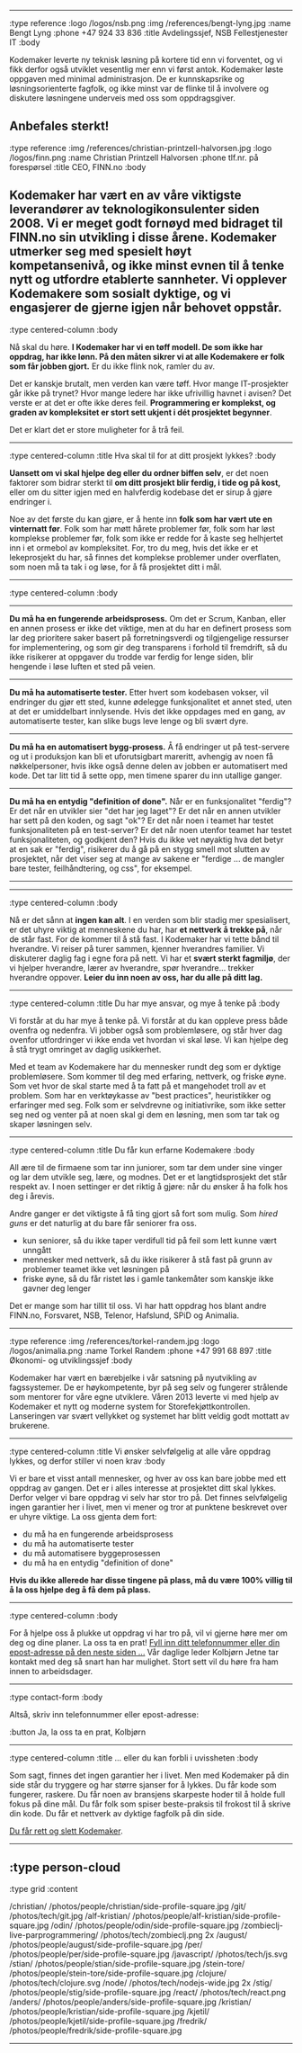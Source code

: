 --------------------------------------------------------------------------------
:type reference
:logo /logos/nsb.png
:img /references/bengt-lyng.jpg
:name Bengt Lyng
:phone +47 924 33 836
:title Avdelingssjef, NSB Fellestjenester IT
:body

Kodemaker leverte ny teknisk løsning på kortere tid enn vi
forventet, og vi fikk derfor også utviklet vesentlig mer enn vi
først antok. Kodemaker løste oppgaven med minimal administrasjon. De
er kunnskapsrike og løsningsorienterte fagfolk, og ikke minst var de
flinke til å involvere og diskutere løsningene underveis med oss som
oppdragsgiver.

Anbefales sterkt!
--------------------------------------------------------------------------------
:type reference
:img /references/christian-printzell-halvorsen.jpg
:logo /logos/finn.png
:name Christian Printzell Halvorsen
:phone tlf.nr. på forespørsel
:title CEO, FINN.no
:body

Kodemaker har vært en av våre viktigste leverandører av teknologikonsulenter
siden 2008. Vi er meget godt fornøyd med bidraget til FINN.no
sin utvikling i disse årene. Kodemaker utmerker seg med spesielt høyt
kompetansenivå, og ikke minst evnen til å tenke nytt og utfordre etablerte
sannheter. Vi opplever Kodemakere som sosialt dyktige, og vi engasjerer de
gjerne igjen når behovet oppstår.
--------------------------------------------------------------------------------
:type centered-column
:body

Nå skal du høre. **I Kodemaker har vi en tøff modell. De som ikke
har oppdrag, har ikke lønn. På den måten sikrer vi at alle Kodemakere
er folk som får jobben gjort.** Er du ikke flink nok, ramler du av.

Det er kanskje brutalt, men verden kan være tøff. Hvor mange
IT-prosjekter går ikke på trynet? Hvor mange ledere har ikke
ufrivillig havnet i avisen? Det verste er at det er ofte ikke deres
feil. **Programmering er komplekst, og graden av kompleksitet er stort
sett ukjent i dét prosjektet begynner**.

Det er klart det er store muligheter for å trå feil.

--------------------------------------------------------------------------------
:type centered-column
:title Hva skal til for at ditt prosjekt lykkes?
:body

**Uansett om vi skal hjelpe deg eller du ordner biffen selv**, er det
noen faktorer som bidrar sterkt til **om ditt prosjekt blir ferdig,
i tide og på kost,** eller om du sitter igjen med en halvferdig
kodebase det er sirup å gjøre endringer i.

Noe av det første du kan gjøre, er å hente inn **folk som har vært ute
en vinternatt før**. Folk som har møtt hårete problemer før, folk som
har løst komplekse problemer før, folk som ikke er redde for å kaste
seg helhjertet inn i et ormebol av kompleksitet. For, tro du meg, hvis
det ikke er et lekeprosjekt du har, så finnes det komplekse problemer
under overflaten, som noen må ta tak i og løse, for å få prosjektet
ditt i mål.

--------------------------------------------------------------------------------
:type centered-column
:body

<hr>

**Du må ha en fungerende arbeidsprosess.** Om det er Scrum, Kanban, eller en
annen prosess er ikke det viktige, men at du har en definert prosess som lar deg
prioritere saker basert på forretningsverdi og tilgjengelige ressurser for
implementering, og som gir deg transparens i forhold til fremdrift, så du ikke
risikerer at oppgaver du trodde var ferdig for lenge siden, blir hengende i løse
luften et sted på veien.

<hr>

**Du må ha automatiserte tester.** Etter hvert som kodebasen vokser, vil
endringer du gjør ett sted, kunne ødelegge funksjonalitet et annet sted, uten at
det er umiddelbart innlysende. Hvis det ikke oppdages med en gang, av
automatiserte tester, kan slike bugs leve lenge og bli svært dyre.

<hr>

**Du må ha en automatisert bygg-prosess.** Å få endringer ut på test-servere og
ut i produksjon kan bli et uforutsigbart mareritt, avhengig av noen få
nøkkelpersoner, hvis ikke også denne delen av jobben er automatisert med kode.
Det tar litt tid å sette opp, men timene sparer du inn utallige ganger.

<hr>

**Du må ha en entydig "definition of done".** Når er en funksjonalitet "ferdig"?
Er det når en utvikler sier "det har jeg laget"? Er det når en annen utvikler
har sett på den koden, og sagt "ok"? Er det når noen i teamet har testet
funksjonaliteten på en test-server? Er det når noen utenfor teamet har testet
funksjonaliteten, og godkjent den? Hvis du ikke vet nøyaktig hva det betyr at en
sak er "ferdig", risikerer du å gå på en stygg smell mot slutten av prosjektet,
når det viser seg at mange av sakene er "ferdige ... de mangler bare tester,
feilhåndtering, og css", for eksempel.

<hr>

--------------------------------------------------------------------------------
:type centered-column
:body

Nå er det sånn at **ingen kan alt**. I en verden som blir stadig mer
spesialisert, er det uhyre viktig at menneskene du har, har **et
nettverk å trekke på**, når de står fast. For de kommer til å stå
fast. I Kodemaker har vi tette bånd til hverandre. Vi reiser på turer
sammen, kjenner hverandres familier. Vi diskuterer daglig fag i
egne fora på nett. Vi har et **svært sterkt fagmiljø**, der vi
hjelper hverandre, lærer av hverandre, spør hverandre... trekker
hverandre oppover. **Leier du inn noen av oss, har du alle på ditt
lag.**

--------------------------------------------------------------------------------
:type centered-column
:title Du har mye ansvar, og mye å tenke på
:body

Vi forstår at du har mye å tenke på. Vi forstår at du kan oppleve
press både ovenfra og nedenfra. Vi jobber også som problemløsere, og
står hver dag ovenfor utfordringer vi ikke enda vet hvordan vi skal
løse. Vi kan hjelpe deg å stå trygt omringet av daglig usikkerhet.

Med et team av Kodemakere har du mennesker rundt deg som er dyktige
problemløsere. Som kommer til deg med erfaring, nettverk, og friske
øyne. Som vet hvor de skal starte med å ta fatt på et mangehodet troll
av et problem. Som har en verktøykasse av "best practices",
heuristikker og erfaringer med seg. Folk som er selvdrevne og
initiativrike, som ikke setter seg ned og venter på at noen skal gi dem
en løsning, men som tar tak og skaper løsningen selv.

--------------------------------------------------------------------------------
:type centered-column
:title Du får kun erfarne Kodemakere
:body

All ære til de firmaene som tar inn juniorer, som tar dem under sine
vinger og lar dem utvikle seg, lære, og modnes. Det er et
langtidsprosjekt det står respekt av. I noen settinger er det riktig å
gjøre: når du ønsker å ha folk hos deg i årevis.

Andre ganger er det viktigste å få ting gjort så fort som mulig. Som *hired
guns* er det naturlig at du bare får seniorer fra oss.

- kun seniorer, så du ikke taper verdifull tid på feil som lett kunne
  vært unngått
- mennesker med nettverk, så du ikke risikerer å stå fast på grunn av
  problemer teamet ikke vet løsningen på
- friske øyne, så du får ristet løs i gamle tankemåter som kanskje
  ikke gavner deg lenger

Det er mange som har tillit til oss. Vi har hatt oppdrag hos blant andre
FINN.no, Forsvaret, NSB, Telenor, Hafslund, SPiD og Animalia.

--------------------------------------------------------------------------------
:type reference
:img /references/torkel-randem.jpg
:logo /logos/animalia.png
:name Torkel Randem
:phone +47 991 68 897
:title Økonomi- og utviklingssjef
:body

Kodemaker har vært en bærebjelke i vår satsning på nyutvikling av fagssystemer.
De er høykompetente, byr på seg selv og fungerer strålende som mentorer for våre
egne utviklere. Våren 2013 leverte vi med hjelp av Kodemaker et nytt og moderne
system for Storefekjøttkontrollen. Lanseringen var svært vellykket og systemet
har blitt veldig godt mottatt av brukerene.

--------------------------------------------------------------------------------
:type centered-column
:title Vi ønsker selvfølgelig at alle våre oppdrag lykkes, og derfor stiller vi noen krav
:body

Vi er bare et visst antall mennesker, og hver av oss kan bare jobbe
med ett oppdrag av gangen. Det er i alles interesse at prosjektet ditt
skal lykkes. Derfor velger vi bare oppdrag vi selv har stor tro på.
Det finnes selvfølgelig ingen garantier her i livet,
men vi mener og tror at punktene beskrevet over er uhyre viktige. La
oss gjenta dem fort:

- du må ha en fungerende arbeidsprosess
- du må ha automatiserte tester
- du må automatisere byggeprosessen
- du må ha en entydig "definition of done"

**Hvis du ikke allerede har disse tingene på plass, må du være 100%
villig til å la oss hjelpe deg å få dem på plass.**

--------------------------------------------------------------------------------
:type centered-column
:body

For å hjelpe oss å plukke ut oppdrag vi har tro på, vil vi gjerne
høre mer om deg og dine planer. La oss ta en prat!
[Fyll inn ditt telefonnummer eller din epost-adresse på den neste siden ...](/skjema/)
Vår daglige leder Kolbjørn Jetne tar kontakt med deg så snart han har mulighet.
Stort sett vil du høre fra ham innen to arbeidsdager.

--------------------------------------------------------------------------------
:type contact-form
:body

Altså, skriv inn telefonnummer eller epost-adresse:

:button Ja, la oss ta en prat, Kolbjørn

--------------------------------------------------------------------------------
:type centered-column
:title ... eller du kan forbli i uvissheten
:body

Som sagt, finnes det ingen garantier her i livet. Men med Kodemaker på
din side står du tryggere og har større sjanser for å lykkes. Du får
kode som fungerer, raskere. Du får noen av bransjens skarpeste hoder
til å holde full fokus på dine mål. Du får folk som spiser
beste-praksis til frokost til å skrive din kode. Du får et nettverk av
dyktige fagfolk på din side.

[Du får rett og slett Kodemaker](/skjema/).

--------------------------------------------------------------------------------
:type person-cloud
--------------------------------------------------------------------------------
:type grid
:content

/christian/                        /photos/people/christian/side-profile-square.jpg
/git/                              /photos/tech/git.jpg
/alf-kristian/                     /photos/people/alf-kristian/side-profile-square.jpg
/odin/                             /photos/people/odin/side-profile-square.jpg
/zombieclj-live-parprogrammering/  /photos/tech/zombieclj.png 2x
/august/                           /photos/people/august/side-profile-square.jpg
/per/                              /photos/people/per/side-profile-square.jpg
/javascript/                       /photos/tech/js.svg
/stian/                            /photos/people/stian/side-profile-square.jpg
/stein-tore/                       /photos/people/stein-tore/side-profile-square.jpg
/clojure/                          /photos/tech/clojure.svg
/node/                             /photos/tech/nodejs-wide.jpg 2x
/stig/                             /photos/people/stig/side-profile-square.jpg
/react/                            /photos/tech/react.png
/anders/                           /photos/people/anders/side-profile-square.jpg
/kristian/                         /photos/people/kristian/side-profile-square.jpg
/kjetil/                           /photos/people/kjetil/side-profile-square.jpg
/fredrik/                          /photos/people/fredrik/side-profile-square.jpg

--------------------------------------------------------------------------------
